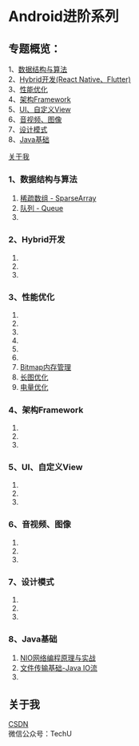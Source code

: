 # Android进阶系列

## 专题概览：</br>
1、[数据结构与算法](#1数据结构与算法)</br>
2、[Hybrid开发(React Native、Flutter)](#2Hybrid开发)</br>
3、[性能优化](#3性能优化)</br>
4、[架构Framework](#4架构Framework)</br>
5、[UI、自定义View](#ui)</br>
6、[音视频、图像](#media)</br>
7、[设计模式](#7设计模式)<br>
8、[Java基础](#8Java基础)<br>

[关于我](#关于我)</br>

### 1、数据结构与算法
1. [稀疏数组 - SparseArray](https://blog.csdn.net/ykmeory/article/details/111342674)
2. [队列 - Queue](https://blog.csdn.net/ykmeory/article/details/111999979)
3.

### 2、Hybrid开发
1. 
2.
3.

### 3、性能优化
1. 
2.
3.
4.
5.
6.
7. [Bitmap内存管理](https://blog.csdn.net/ykmeory/article/details/90299152)
8. [长图优化](https://blog.csdn.net/ykmeory/article/details/90407218)
9. [电量优化](https://blog.csdn.net/ykmeory/article/details/90552856)

### 4、架构Framework
1. 
2.
3.

### 5、<span id="ui">UI、自定义View</span>
1. 
2.
3.

### 6、<span id="media">音视频、图像</span>
1. 
2.
3.

### 7、设计模式
1.
2.
3.

### 8、Java基础
1. [NIO网络编程原理与实战](https://blog.csdn.net/ykmeory/article/details/115603895)
2. [文件传输基础-Java IO流](https://blog.csdn.net/ykmeory/article/details/115682087)
3.

## 关于我
[CSDN](https://blog.csdn.net/ykmeory)
<br>
微信公众号：TechU
